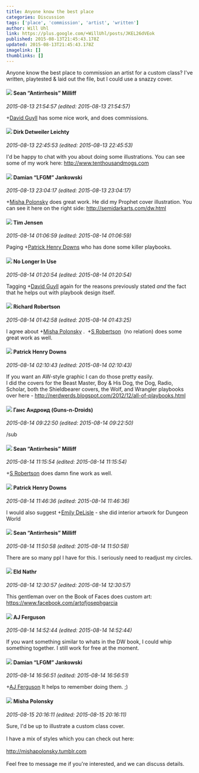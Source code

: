 ```yaml
---
title: Anyone know the best place
categories: Discussion
tags: ['place', 'commission', 'artist', 'written']
author: Will Uhl
link: https://plus.google.com/+WillUhl/posts/JKEL26dVEok
published: 2015-08-13T21:45:43.178Z
updated: 2015-08-13T21:45:43.178Z
imagelink: []
thumblinks: []
---
```


Anyone know the best place to commission an artist for a custom class? I&#39;ve written, playtested &amp; laid out the file, but I could use a snazzy cover.
<div id='comment z13pwvrwjvz4jvkfb23jw1bpqy35jdnub'>
  <h4><img src='{{site.baseurl}}//images/avatars/102767083144882698572_photo.jpg'> Sean “Antirrhesis” Milliff</h4>
      <p><cite>2015-08-13 21:54:57 (edited: 2015-08-13 21:54:57)</cite></p>
        <p><span class="proflinkWrapper"><span class="proflinkPrefix">+</span><a class="proflink" href="https://plus.google.com/117134143142507309944" oid="117134143142507309944">David Guyll</a></span>​ has some nice work, and does commissions.</p>
</div>
        

<div id='comment z13pwvrwjvz4jvkfb23jw1bpqy35jdnub'>
  <h4><img src='{{site.baseurl}}//images/avatars/107200488853215420475_photo.jpg'> Dirk Detweiler Leichty</h4>
      <p><cite>2015-08-13 22:45:53 (edited: 2015-08-13 22:45:53)</cite></p>
        <p>I&#39;d be happy to chat with you about doing some illustrations. You can see some of my work here: <a href="http://www.tenthousandmogs.com" class="ot-anchor">http://www.tenthousandmogs.com</a></p>
</div>
        

<div id='comment z13pwvrwjvz4jvkfb23jw1bpqy35jdnub'>
  <h4><img src='{{site.baseurl}}//images/avatars/100476170927206311405_photo.jpg'> Damian “LFGM” Jankowski</h4>
      <p><cite>2015-08-13 23:04:17 (edited: 2015-08-13 23:04:17)</cite></p>
        <p><span class="proflinkWrapper"><span class="proflinkPrefix">+</span><a class="proflink" href="https://plus.google.com/116245899164381280330" oid="116245899164381280330">Misha Polonsky</a></span> does great work. He did my Prophet cover illustration. You can see it here on the right side: <a href="http://semidarkarts.com/dw.html" class="ot-anchor">http://semidarkarts.com/dw.html</a></p>
</div>
        

<div id='comment z13pwvrwjvz4jvkfb23jw1bpqy35jdnub'>
  <h4><img src='{{site.baseurl}}//images/avatars/101509976321886871332_photo.jpg'> Tim Jensen</h4>
      <p><cite>2015-08-14 01:06:59 (edited: 2015-08-14 01:06:59)</cite></p>
        <p>Paging <span class="proflinkWrapper"><span class="proflinkPrefix">+</span><a class="proflink" href="https://plus.google.com/110480132212863692845" oid="110480132212863692845">Patrick Henry Downs</a></span>​ who has done some killer playbooks.</p>
</div>
        

<div id='comment z13pwvrwjvz4jvkfb23jw1bpqy35jdnub'>
  <h4><img src='{{site.baseurl}}//images/avatars/101654255682027575761_photo.jpg'> No Longer In Use</h4>
      <p><cite>2015-08-14 01:20:54 (edited: 2015-08-14 01:20:54)</cite></p>
        <p>Tagging <span class="proflinkWrapper"><span class="proflinkPrefix">+</span><a class="proflink" href="https://plus.google.com/117134143142507309944" oid="117134143142507309944">David Guyll</a></span> again for the reasons previously stated <i>and</i> the fact that he helps out with playbook design itself.</p>
</div>
        

<div id='comment z13pwvrwjvz4jvkfb23jw1bpqy35jdnub'>
  <h4><img src='{{site.baseurl}}//images/avatars/108034461092234678612_photo.jpg'> Richard Robertson</h4>
      <p><cite>2015-08-14 01:42:58 (edited: 2015-08-14 01:43:25)</cite></p>
        <p>I agree about <span class="proflinkWrapper"><span class="proflinkPrefix">+</span><a class="proflink" href="https://plus.google.com/116245899164381280330" oid="116245899164381280330">Misha Polonsky</a></span> .  <span class="proflinkWrapper"><span class="proflinkPrefix">+</span><a class="proflink" href="https://plus.google.com/104897952138933291910" oid="104897952138933291910">S Robertson</a></span>  (no relation) does some great work as well.</p>
</div>
        

<div id='comment z13pwvrwjvz4jvkfb23jw1bpqy35jdnub'>
  <h4><img src='{{site.baseurl}}//images/avatars/110480132212863692845_photo.jpg'> Patrick Henry Downs</h4>
      <p><cite>2015-08-14 02:10:43 (edited: 2015-08-14 02:10:43)</cite></p>
        <p>If you want an AW-style graphic I can do those pretty easily.<br />I did the covers for the Beast Master, Boy &amp; His Dog, the Dog, Radio, Scholar, both the Shieldbearer covers, the Wolf, and Wrangler playbooks over here - <a href="http://nerdwerds.blogspot.com/2012/12/all-of-playbooks.html" class="ot-anchor">http://nerdwerds.blogspot.com/2012/12/all-of-playbooks.html</a></p>
</div>
        

<div id='comment z13pwvrwjvz4jvkfb23jw1bpqy35jdnub'>
  <h4><img src='{{site.baseurl}}//images/avatars/111822426765831496046_photo.jpg'> Ганс Андроид (Guns-n-Droids)</h4>
      <p><cite>2015-08-14 09:22:50 (edited: 2015-08-14 09:22:50)</cite></p>
        <p>/sub</p>
</div>
        

<div id='comment z13pwvrwjvz4jvkfb23jw1bpqy35jdnub'>
  <h4><img src='{{site.baseurl}}//images/avatars/102767083144882698572_photo.jpg'> Sean “Antirrhesis” Milliff</h4>
      <p><cite>2015-08-14 11:15:54 (edited: 2015-08-14 11:15:54)</cite></p>
        <p><span class="proflinkWrapper"><span class="proflinkPrefix">+</span><a class="proflink" href="https://plus.google.com/104897952138933291910" oid="104897952138933291910">S Robertson</a></span>​ does damn fine work as well.</p>
</div>
        

<div id='comment z13pwvrwjvz4jvkfb23jw1bpqy35jdnub'>
  <h4><img src='{{site.baseurl}}//images/avatars/110480132212863692845_photo.jpg'> Patrick Henry Downs</h4>
      <p><cite>2015-08-14 11:46:36 (edited: 2015-08-14 11:46:36)</cite></p>
        <p>I would also suggest <span class="proflinkWrapper"><span class="proflinkPrefix">+</span><a class="proflink" href="https://plus.google.com/115532983344477534591" oid="115532983344477534591">Emily DeLisle</a></span> - she did interior artwork for Dungeon World</p>
</div>
        

<div id='comment z13pwvrwjvz4jvkfb23jw1bpqy35jdnub'>
  <h4><img src='{{site.baseurl}}//images/avatars/102767083144882698572_photo.jpg'> Sean “Antirrhesis” Milliff</h4>
      <p><cite>2015-08-14 11:50:58 (edited: 2015-08-14 11:50:58)</cite></p>
        <p>There are so many ppl I have for this. I seriously need to readjust my circles.</p>
</div>
        

<div id='comment z13pwvrwjvz4jvkfb23jw1bpqy35jdnub'>
  <h4><img src='{{site.baseurl}}//images/avatars/105404348444529725299_photo.jpg'> Eld Nathr</h4>
      <p><cite>2015-08-14 12:30:57 (edited: 2015-08-14 12:30:57)</cite></p>
        <p>This gentleman over on the Book of Faces does custom art:  <a href="https://www.facebook.com/artofjosephgarcia" class="ot-anchor">https://www.facebook.com/artofjosephgarcia</a></p>
</div>
        

<div id='comment z13pwvrwjvz4jvkfb23jw1bpqy35jdnub'>
  <h4><img src='{{site.baseurl}}//images/avatars/109986174939032907879_photo.jpg'> AJ Ferguson</h4>
      <p><cite>2015-08-14 14:52:44 (edited: 2015-08-14 14:52:44)</cite></p>
        <p>If you want something similar to whats in the DW book, I could whip something together. I still work for free at the moment.</p>
</div>
        

<div id='comment z13pwvrwjvz4jvkfb23jw1bpqy35jdnub'>
  <h4><img src='{{site.baseurl}}//images/avatars/100476170927206311405_photo.jpg'> Damian “LFGM” Jankowski</h4>
      <p><cite>2015-08-14 16:56:51 (edited: 2015-08-14 16:56:51)</cite></p>
        <p><span class="proflinkWrapper"><span class="proflinkPrefix">+</span><a class="proflink" href="https://plus.google.com/109986174939032907879" oid="109986174939032907879">AJ Ferguson</a></span> It helps to remember doing them. ;)</p>
</div>
        

<div id='comment z13pwvrwjvz4jvkfb23jw1bpqy35jdnub'>
  <h4><img src='{{site.baseurl}}//images/avatars/116245899164381280330_photo.jpg'> Misha Polonsky</h4>
      <p><cite>2015-08-15 20:16:11 (edited: 2015-08-15 20:16:11)</cite></p>
        <p>Sure, I&#39;d be up to illustrate a custom class cover.<br /><br />I have a mix of styles which you can check out here:<br /><br /><a href="http://mishapolonsky.tumblr.com" class="ot-anchor">http://mishapolonsky.tumblr.com</a><br /><br />Feel free to message me if you&#39;re interested, and we can discuss details.</p>
</div>
        